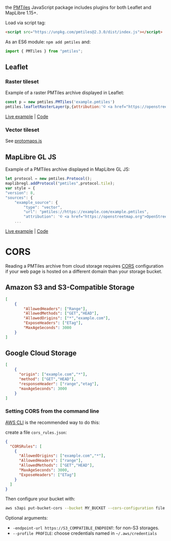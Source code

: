 the [PMTiles](https://www.npmjs.com/package/pmtiles) JavaScript package includes plugins for both Leaflet and MapLibre 1.15+.

Load via script tag:

```html
<script src="https://unpkg.com/pmtiles@2.3.0/dist/index.js"></script>
```

As an ES6 module: ```npm add pmtiles``` and:

```js
import { PMTiles } from "pmtiles";
```

## Leaflet

### Raster tileset

Example of a raster PMTiles archive displayed in Leaflet:

```js
const p = new pmtiles.PMTiles('example.pmtiles')
pmtiles.leafletRasterLayer(p,{attribution:'© <a href="https://openstreetmap.org">OpenStreetMap</a>'}).addTo(map)
````


[Live example](https://protomaps.github.io/PMTiles/examples/leaflet.html) | [Code](https://github.com/protomaps/PMTiles/blob/master/js/examples/leaflet.html)

### Vector tileset

See [protomaps.js](https://github.com/protomaps/protomaps.js)

## MapLibre GL JS

Example of a PMTiles archive displayed in MapLibre GL JS:

```js
let protocol = new pmtiles.Protocol();
maplibregl.addProtocol("pmtiles",protocol.tile);
var style = {
"version": 8,
"sources": {
    "example_source": {
        "type": "vector",
        "url": "pmtiles://https://example.com/example.pmtiles",
        "attribution": '© <a href="https://openstreetmap.org">OpenStreetMap</a>'
    ...
```

[Live example](https://protomaps.github.io/PMTiles/examples/maplibre.html) | [Code](https://github.com/protomaps/PMTiles/blob/master/js/examples/maplibre.html)

# CORS

Reading a PMTiles archive from cloud storage requires [CORS](https://developer.mozilla.org/en-US/docs/Web/HTTP/CORS) configuration if your web page is hosted on a different domain than your storage bucket.

## Amazon S3 and S3-Compatible Storage

```json
[
    {
        "AllowedHeaders": ["Range"],
        "AllowedMethods": ["GET","HEAD"],
        "AllowedOrigins": ["*","example.com"],
        "ExposeHeaders": ["ETag"],
        "MaxAgeSeconds": 3000
    }
]
```

## Google Cloud Storage

```json
[
    {
      "origin": ["example.com","*"],
      "method": ["GET","HEAD"],
      "responseHeader": ["range","etag"],
      "maxAgeSeconds": 3000
    }
]
```

### Setting CORS from the command line

[AWS CLI](https://aws.amazon.com/cli/) is the recommended way to do this:

create a file `cors_rules.json`:

```json
{
  "CORSRules": [
    {
      "AllowedOrigins": ["example.com","*"],
      "AllowedHeaders": ["range"],
      "AllowedMethods": ["GET","HEAD"],
      "MaxAgeSeconds": 3000,
      "ExposeHeaders": ["ETag"]
    }
  ]
}
```

Then configure your bucket with:
```sh
aws s3api put-bucket-cors --bucket MY_BUCKET --cors-configuration file:///home/user/cors_rules.json
```
Optional arguments:

* `-endpoint-url https://S3_COMPATIBLE_ENDPOINT`: for non-S3 storages.
* `--profile PROFILE`: choose credentials named in `~/.aws/credentials`
